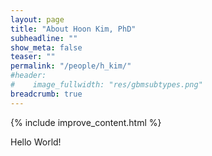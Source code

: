 ```yaml
---
layout: page
title: "About Hoon Kim, PhD"
subheadline: ""
show_meta: false
teaser: ""
permalink: "/people/h_kim/"
#header:
#    image_fullwidth: "res/gbmsubtypes.png"
breadcrumb: true
---
```

{% include improve_content.html %}

Hello World!
